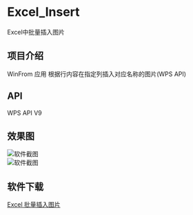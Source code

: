 # Excel_Insert
Excel中批量插入图片

## 项目介绍
WinFrom 应用 根据行内容在指定列插入对应名称的图片(WPS API)

## API
WPS API V9

## 效果图
![软件截图](http://imgsrc.baidu.com/forum/pic/item/8184277f9e2f070873f3addbef24b899ab01f2cd.jpg)  
![软件截图](http://imgsrc.baidu.com/forum/pic/item/6482f703918fa0ec7a65e3d6209759ee3c6ddb19.jpg)  
## 软件下载
[Excel 批量插入图片](https://github.com/best-fan/Beautiful_Weather/blob/master/app/app-debug.apk)